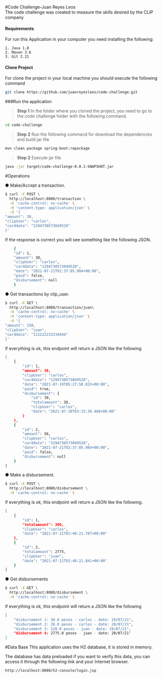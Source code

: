#Code Challenge-Juan Reyes Leos  
The code challenge was created to measure the skills desired by the CLIP company
#### Requirements
For run this Application in  your computer you need  installing the following:

    1. Java 1.8
    2. Maven 3.6
    3. Git 2.21

#### Clone Project   

For clone the project in your local machine you should execute the following command 

```sh
git clone https://github.com/juanreyesleos/code-challenge.git
```

###Run the application

>**Step 1** In the folder where you cloned the project, you need to go to the code challenge folder with the following command.

```sh
cd code-challenge
```

>**Step 2** Run the following command for download the dependencies and build jar file 

```sh
mvn clean package spring-boot:repackage
```

>**Step 2** Execute jar file 

```sh
java -jar target/code-challenge-0.0.1-SNAPSHOT.jar
```

#Operations

● Make/Accept a transaction.

```sh
$ curl -X POST \
  http://localhost:8080/transaction \
  -H 'cache-control: no-cache' \
  -H 'content-type: application/json' \
  -d '{
"amount": 30,
"clipUser": "carlos",
"carddata": "1294730573049528"
}'
```

If the response is correct you will see something like the following JSON.

```sh
	{
    "id": 1,
    "amount": 30,
    "clipUser": "carlos",
    "carddata": "1294730573049528",
    "date": "2021-07-21T02:37:05.984+00:00",
    "paid": false,
    "disbursement": null
    }
```


● Get transactions by clip_user.

```sh
$ curl -X GET \
  http://localhost:8080/transaction/juan\
  -H 'cache-control: no-cache' \
  -H 'content-type: application/json' \
  -d '{
"amount": 150,
"clipUser": "juan",
"carddata": "111222233334444"
}'
```

If everything is ok, this endpoint will return a JSON like the following

```sh
[
    {
        "id": 1,
        "amount": 30,
        "clipUser": "carlos",
        "carddata": "1294730573049528",
        "date": "2021-07-19T05:27:58.815+00:00",
        "paid": true,
        "disbursement": {
            "id": 39,
            "totalamount": 30,
            "clipUser": "carlos",
            "date": "2021-07-20T03:15:30.460+00:00"
        }
    },
    {
        "id": 2,
        "amount": 56,
        "clipUser": "carlos",
        "carddata": "1294730573049528",
        "date": "2021-07-21T02:37:05.984+00:00",
        "paid": false,
        "disbursement": null
    }
]
```

● Make a disbursement.




```sh
$ curl -X POST \
  http://localhost:8080/disbursement \
  -H 'cache-control: no-cache' \
```
If everything is ok, this endpoint will return a JSON like the following.

```sh
[
    {
        "id": 1,
        "totalamount": 300,
        "clipUser": "carlos",
        "date": "2021-07-21T02:48:21.787+00:00"
    },
    {
        "id": 2,
        "totalamount": 2775,
        "clipUser": "juan",
        "date": "2021-07-21T02:48:21.841+00:00"
    }
]

```

● Get disbursements

```sh
$ curl -X GET \
  http://localhost:8080/disbursement \
  -H 'cache-control: no-cache' \
```

If everything is ok, this endpoint will return a JSON like the following

```sh
[
    "disbursement 1: 30.0 pesos - carlos - date: 19/07/21",
    "disbursement 2: 30.0 pesos - carlos - date: 20/07/21",
    "disbursement 3: 120.0 pesos - juan - date: 19/07/21",
    "disbursement 4: 2775.0 pesos - juan - date: 20/07/21"
]
```

#Data Base
This application uses the H2 database, it is stored in memory.

The database has data preloaded if you want to verify this data, you can access it through the following link and your Internet browser.


	http://localhost:8080/h2-console/login.jsp









